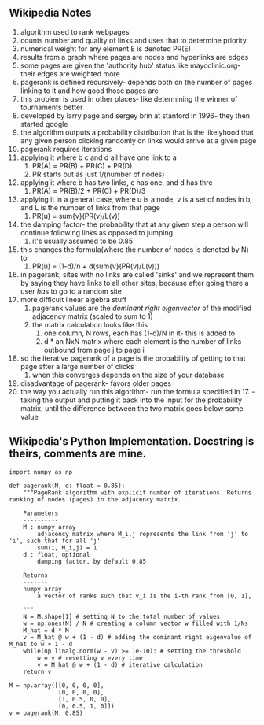 ## Wikipedia Notes

1. algorithm used to rank webpages
2. counts number and quality of links and uses that to determine priority
3. numerical weight for any element E is denoted PR(E)
4. results from a graph where pages are nodes and hyperlinks are edges
5. some pages are given the 'authority hub' status like mayoclinic.org- their edges are weighted more
6. pagerank is defined recursively- depends both on the number of pages linking to it and how good those pages are
7. this problem is used in other places- like determining the winner of tournaments better
8. developed by larry page and sergey brin at stanford in 1996- they then started google
9. the algorithm outputs a probability distribution that is the likelyhood that any given person clicking randomly on links would arrive at a given page
10. pagerank requires iterations
11. applying it where b c and d all have one link to a
    1. PR(A) = PR(B) + PR(C) + PR(D)
    2. PR starts out as just 1/(number of nodes)
12. applying it where b has two links, c has one, and d has thre
    1. PR(A) = PR(B)/2 + PR(C) + PR(D)/3
13. applying it in a general case, where u is a node, v is a set of nodes in b, and L is the number of links from that page
    1. PR(u) = sum{v}(PR(v)/L(v))
14. the damping factor- the probability that at any given step a person will continue following links as opposed to jumping
    1. it's usually assumed to be 0.85
15. this changes the formula(where the number of nodes is denoted by N) to
    1. PR(u) = (1-d)/n + d(sum{v}(PR(v)/L(v)))
16. in pagerank, sites with no links are called 'sinks' and we represent them by saying they have links to all other sites, because after going there a user *has* to go to a random site
17. more difficult linear algebra stuff
    1. pagerank values are the *dominant right eigenvector* of the modified adjacency matrix (scaled to sum to 1)
    2. the matrix calculation looks like this
        1. one column, N rows, each has (1-d)/N in it- this is added to
        2. d * an NxN matrix where each element is the number of links outbound from page j to page i
18. so the iterative pagerank of a page is the probability of getting to that page after a large number of clicks
    1. when this converges depends on the size of your database
19. disadvantage of pagerank- favors older pages
20. the way you actually run this algorithm- run the formula specified in 17. - taking the output and putting it back into the input for the probability matrix, until the difference between the two matrix goes below some value

## Wikipedia's Python Implementation. Docstring is theirs, comments are mine.

```
import numpy as np

def pagerank(M, d: float = 0.85):
    """PageRank algorithm with explicit number of iterations. Returns ranking of nodes (pages) in the adjacency matrix.

    Parameters
    ----------
    M : numpy array
        adjacency matrix where M_i,j represents the link from 'j' to 'i', such that for all 'j'
        sum(i, M_i,j) = 1
    d : float, optional
        damping factor, by default 0.85

    Returns
    -------
    numpy array
        a vector of ranks such that v_i is the i-th rank from [0, 1],

    """
    N = M.shape[1] # setting N to the total number of values
    w = np.ones(N) / N # creating a column vector w filled with 1/Ns
    M_hat = d * M 
    v = M_hat @ w + (1 - d) # adding the dominant right eigenvalue of M_hat to w + 1 - d
    while(np.linalg.norm(w - v) >= 1e-10): # setting the threshold
        w = v # resetting v every time
        v = M_hat @ w + (1 - d) # iterative calculation
    return v

M = np.array([[0, 0, 0, 0],
              [0, 0, 0, 0],
              [1, 0.5, 0, 0],
              [0, 0.5, 1, 0]])
v = pagerank(M, 0.85)
```


